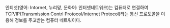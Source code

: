 
인티넷(영어: Intornet, 누리망, 문화어: 인터넷네트워크)는 컴퓨터로 연결하여 TCP/IP(Transmission Contrl Protocol/Internet Protocol)라는 통신 프로토콜을 이용해 정보를 주고받는 컴퓨터 네트워이다.
